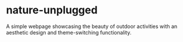 # nature-unplugged
A simple webpage showcasing the beauty of outdoor activities with an aesthetic design and theme-switching functionality.
